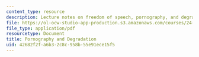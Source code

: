 ```yaml
---
content_type: resource
description: Lecture notes on freedom of speech, pornography, and degradation.
file: https://ol-ocw-studio-app-production.s3.amazonaws.com/courses/24-02-moral-problems-and-the-good-life-fall-2008/42682f2fa6b32c8c958b55e91ece15f5_lec_21.pdf
file_type: application/pdf
resourcetype: Document
title: Pornography and Degradation
uid: 42682f2f-a6b3-2c8c-958b-55e91ece15f5
---
```

